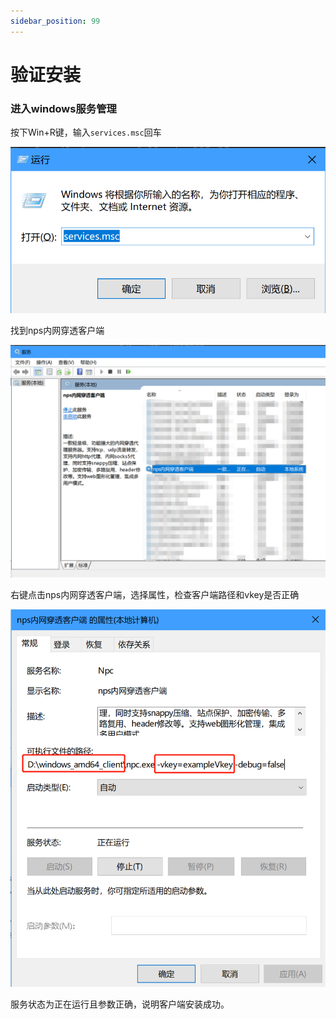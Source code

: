 ```yaml
---
sidebar_position: 99
---
```


# 验证安装

### 进入windows服务管理

按下Win+R键，输入`services.msc`回车

![run-services.png](img/run-services.png)

找到nps内网穿透客户端

![find-npc-service.png](img/find-npc-service.jpg)

右键点击nps内网穿透客户端，选择属性，检查客户端路径和vkey是否正确

![check-npc-params.jpg](img/check-npc-params.jpg)

服务状态为正在运行且参数正确，说明客户端安装成功。